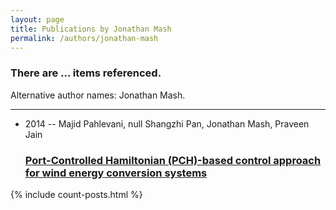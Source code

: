 ```yaml
---
layout: page
title: Publications by Jonathan Mash
permalink: /authors/jonathan-mash
---
```


<h3 id="number-posts">There are ... items referenced.</h3>
<p id='info-authors'>Alternative author names: Jonathan Mash.</p>
<hr />
<ul class="post-list">
<li><span class='post-meta'>2014 -- Majid Pahlevani, null Shangzhi Pan, Jonathan Mash, Praveen Jain</span><h3><a class='post-link' href="{{ site.baseurl }}/port-controlled-hamiltonian-pch-based-control-approach-for-wind-energy-conversion-systems">Port-Controlled Hamiltonian (PCH)-based control approach for wind energy conversion systems</a></h3></li>

</ul>
{% include count-posts.html %}
